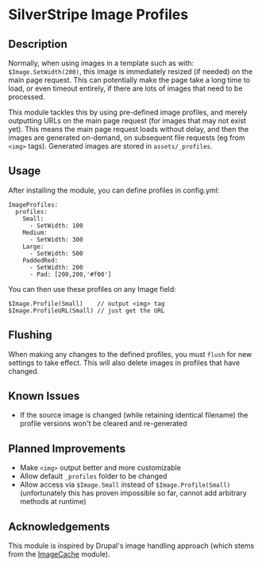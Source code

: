 # SilverStripe Image Profiles

## Description

Normally, when using images in a template such as with: `$Image.SetWidth(200)`, this image is immediately resized (if needed) on the main page request.  This can potentially make the page take a long time to load, or even timeout entirely, if there are lots of images that need to be processed.

This module tackles this by using pre-defined image profiles, and merely outputting URLs on the main page request (for images that may not exist yet).  This means the main page request loads without delay, and then the images are generated on-demand, on subsequent file requests (eg from `<img>` tags).  Generated images are stored in `assets/_profiles`.

## Usage

After installing the module, you can define profiles in config.yml:

```
ImageProfiles:
  profiles:
    Small:
      - SetWidth: 100
    Medium:
      - SetWidth: 300
    Large:
      - SetWidth: 500
    PaddedRed:
      - SetWidth: 200
      - Pad: [200,200,'#f00']
```

You can then use these profiles on any Image field:

```
$Image.Profile(Small)    // output <img> tag
$Image.ProfileURL(Small) // just get the URL 
```

## Flushing

When making any changes to the defined profiles, you must `flush` for new settings to take effect.  This will also delete images in profiles that have changed.

## Known Issues

* If the source image is changed (while retaining identical filename) the profile versions won't be cleared and re-generated

## Planned Improvements

* Make `<img>` output better and more customizable
* Allow default `_profiles` folder to be changed
* Allow access via `$Image.Small` instead of `$Image.Profile(Small)` (unfortunately this has proven impossible so far, cannot add arbitrary methods at runtime)

## Acknowledgements

This module is inspired by Drupal's image handling approach (which stems from the [ImageCache](https://www.drupal.org/project/imagecache) module).
